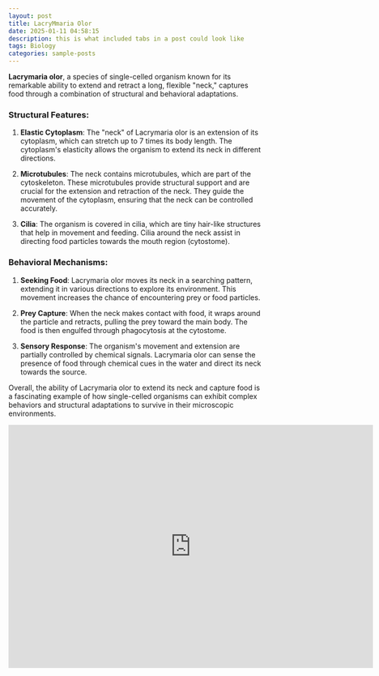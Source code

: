```yaml
---
layout: post
title: LacryMmaria Olor
date: 2025-01-11 04:58:15
description: this is what included tabs in a post could look like
tags: Biology
categories: sample-posts
---
```

**Lacrymaria olor**, a species of single-celled organism known for its remarkable ability to extend and retract a long, flexible "neck," captures food through a combination of structural and behavioral adaptations.

### Structural Features:
1. **Elastic Cytoplasm**: The "neck" of Lacrymaria olor is an extension of its cytoplasm, which can stretch up to 7 times its body length. The cytoplasm's elasticity allows the organism to extend its neck in different directions.
   
2. **Microtubules**: The neck contains microtubules, which are part of the cytoskeleton. These microtubules provide structural support and are crucial for the extension and retraction of the neck. They guide the movement of the cytoplasm, ensuring that the neck can be controlled accurately.

3. **Cilia**: The organism is covered in cilia, which are tiny hair-like structures that help in movement and feeding. Cilia around the neck assist in directing food particles towards the mouth region (cytostome).

### Behavioral Mechanisms:
1. **Seeking Food**: Lacrymaria olor moves its neck in a searching pattern, extending it in various directions to explore its environment. This movement increases the chance of encountering prey or food particles.

2. **Prey Capture**: When the neck makes contact with food, it wraps around the particle and retracts, pulling the prey toward the main body. The food is then engulfed through phagocytosis at the cytostome.

3. **Sensory Response**: The organism's movement and extension are partially controlled by chemical signals. Lacrymaria olor can sense the presence of food through chemical cues in the water and direct its neck towards the source.

Overall, the ability of Lacrymaria olor to extend its neck and capture food is a fascinating example of how single-celled organisms can exhibit complex behaviors and structural adaptations to survive in their microscopic environments.

<iframe width="720" height="480" src="https://www.youtube.com/embed/sq6Y54mxjOg?si=173Jb7XProjuKXuZ" title="YouTube video player" frameborder="0" allow="accelerometer; autoplay; clipboard-write; encrypted-media; gyroscope; picture-in-picture; web-share" referrerpolicy="strict-origin-when-cross-origin" allowfullscreen></iframe>